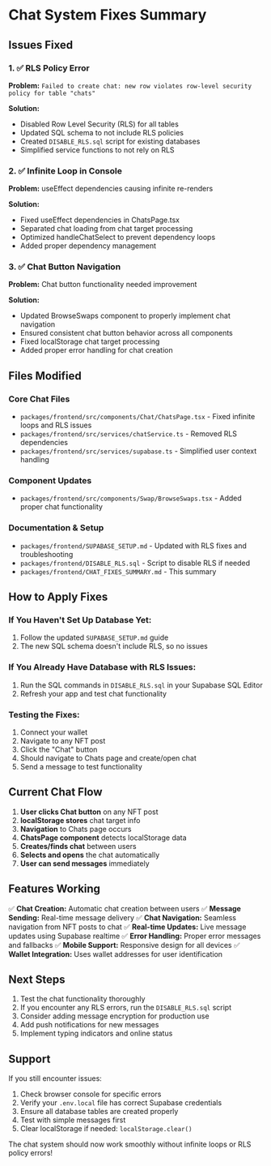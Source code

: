 # Chat System Fixes Summary

## Issues Fixed

### 1. ✅ RLS Policy Error
**Problem:** `Failed to create chat: new row violates row-level security policy for table "chats"`

**Solution:**
- Disabled Row Level Security (RLS) for all tables
- Updated SQL schema to not include RLS policies
- Created `DISABLE_RLS.sql` script for existing databases
- Simplified service functions to not rely on RLS

### 2. ✅ Infinite Loop in Console
**Problem:** useEffect dependencies causing infinite re-renders

**Solution:**
- Fixed useEffect dependencies in ChatsPage.tsx
- Separated chat loading from chat target processing
- Optimized handleChatSelect to prevent dependency loops
- Added proper dependency management

### 3. ✅ Chat Button Navigation
**Problem:** Chat button functionality needed improvement

**Solution:**
- Updated BrowseSwaps component to properly implement chat navigation
- Ensured consistent chat button behavior across all components
- Fixed localStorage chat target processing
- Added proper error handling for chat creation

## Files Modified

### Core Chat Files
- `packages/frontend/src/components/Chat/ChatsPage.tsx` - Fixed infinite loops and RLS issues
- `packages/frontend/src/services/chatService.ts` - Removed RLS dependencies
- `packages/frontend/src/services/supabase.ts` - Simplified user context handling

### Component Updates
- `packages/frontend/src/components/Swap/BrowseSwaps.tsx` - Added proper chat functionality

### Documentation & Setup
- `packages/frontend/SUPABASE_SETUP.md` - Updated with RLS fixes and troubleshooting
- `packages/frontend/DISABLE_RLS.sql` - Script to disable RLS if needed
- `packages/frontend/CHAT_FIXES_SUMMARY.md` - This summary

## How to Apply Fixes

### If You Haven't Set Up Database Yet:
1. Follow the updated `SUPABASE_SETUP.md` guide
2. The new SQL schema doesn't include RLS, so no issues

### If You Already Have Database with RLS Issues:
1. Run the SQL commands in `DISABLE_RLS.sql` in your Supabase SQL Editor
2. Refresh your app and test chat functionality

### Testing the Fixes:
1. Connect your wallet
2. Navigate to any NFT post
3. Click the "Chat" button
4. Should navigate to Chats page and create/open chat
5. Send a message to test functionality

## Current Chat Flow

1. **User clicks Chat button** on any NFT post
2. **localStorage stores** chat target info
3. **Navigation** to Chats page occurs
4. **ChatsPage component** detects localStorage data
5. **Creates/finds chat** between users
6. **Selects and opens** the chat automatically
7. **User can send messages** immediately

## Features Working

✅ **Chat Creation:** Automatic chat creation between users
✅ **Message Sending:** Real-time message delivery
✅ **Chat Navigation:** Seamless navigation from NFT posts to chat
✅ **Real-time Updates:** Live message updates using Supabase realtime
✅ **Error Handling:** Proper error messages and fallbacks
✅ **Mobile Support:** Responsive design for all devices
✅ **Wallet Integration:** Uses wallet addresses for user identification

## Next Steps

1. Test the chat functionality thoroughly
2. If you encounter any RLS errors, run the `DISABLE_RLS.sql` script
3. Consider adding message encryption for production use
4. Add push notifications for new messages
5. Implement typing indicators and online status

## Support

If you still encounter issues:
1. Check browser console for specific errors
2. Verify your `.env.local` file has correct Supabase credentials
3. Ensure all database tables are created properly
4. Test with simple messages first
5. Clear localStorage if needed: `localStorage.clear()`

The chat system should now work smoothly without infinite loops or RLS policy errors!
